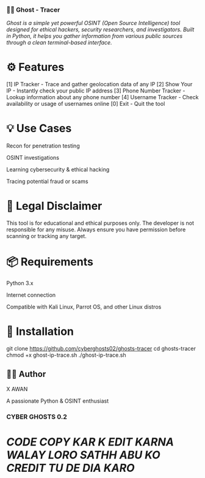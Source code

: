 ### 🕵️‍♂️ Ghost - Tracer
*Ghost is a simple yet powerful OSINT (Open Source Intelligence) tool designed for ethical hackers, security researchers, and investigators. Built in Python, it helps you gather information from various public sources through a clean terminal-based interface.*

# ⚙️ Features

[1] IP Tracker            - Trace and gather geolocation data of any IP
[2] Show Your IP          - Instantly check your public IP address
[3] Phone Number Tracker  - Lookup information about any phone number
[4] Username Tracker      - Check availability or usage of usernames online
[0] Exit                  - Quit the tool
# 💡 Use Cases
Recon for penetration testing

OSINT investigations

Learning cybersecurity & ethical hacking

Tracing potential fraud or scams

# 🔐 Legal Disclaimer
This tool is for educational and ethical purposes only. The developer is not responsible for any misuse. Always ensure you have permission before scanning or tracking any target.

# 📦 Requirements
Python 3.x

Internet connection

Compatible with Kali Linux, Parrot OS, and other Linux distros

# 🚀 Installation
git clone https://github.com/cyberghosts02/ghosts-tracer
cd ghosts-tracer
chmod +x ghost-ip-trace.sh
./ghost-ip-trace.sh
## 🧑‍💻 Author
X AWAN

A passionate Python & OSINT enthusiast


### CYBER GHOSTS 0.2

















































# *CODE COPY KAR K EDIT KARNA WALAY LORO SATHH ABU KO CREDIT TU DE DIA KARO*
